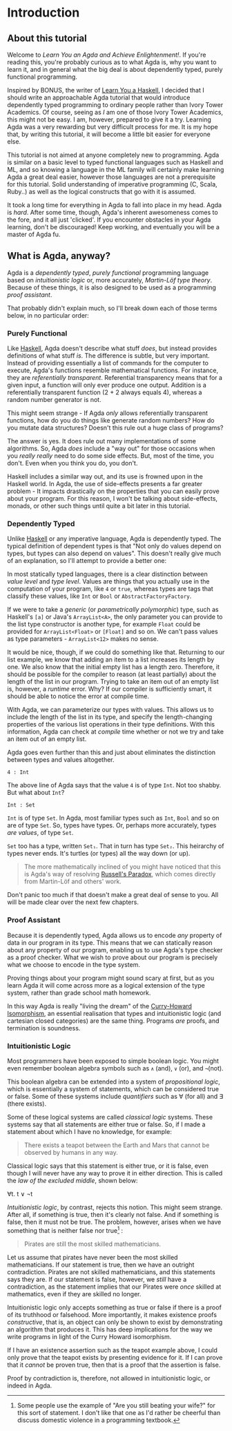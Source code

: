 Introduction
============

About this tutorial
-------------------

Welcome to *Learn You an Agda and Achieve Enlightenment!*. If you're reading this, 
you're probably curious as to what Agda is, why you want to learn it, and in general what 
the big deal is about dependently typed, purely functional programming.

Inspired by BONUS, the writer of [Learn You a Haskell](learnyouahaskell.com), I decided
that I should write an approachable Agda tutorial that would introduce dependently typed
programming to ordinary people rather than Ivory Tower Academics. Of course, seeing as
*I* am one of those Ivory Tower Academics, this might not be easy. I am, however, prepared
to give it a try. Learning Agda was a very rewarding but very difficult process for me. It
is my hope that, by writing this tutorial, it will become a little bit easier for everyone
else.

This tutorial is not aimed at anyone completely new to programming. Agda is similar on
a basic level to typed functional languages such as Haskell and ML, and so knowing a 
language in the ML family will certainly make learning Agda a great deal easier, however
those languages are not a prerequisite for this tutorial. Solid understanding of 
imperative programming (C, Scala, Ruby..) as well as the logical constructs that go with
it is assumed.

It took a long time for everything in Agda to fall into place in my head. Agda is *hard*.
After some time, though, Agda's inherent awesomeness comes to the fore, and it all just
'clicked'. If you encounter obstacles in your Agda learning, don't be discouraged! Keep
working, and eventually you will be a master of Agda fu.

What is Agda, anyway?
---------------------

Agda is a *dependently typed*, *purely functional* programming language based on *intuitionistic
logic* or, more accurately, *Martin-Löf type theory*. Because of these things, it is also
designed to be used as a programming *proof assistant*.

That probably didn't explain much, so I'll break down each of those terms below, in no
particular order:

### Purely Functional

Like [Haskell](), Agda doesn't describe what stuff *does*, but instead provides 
definitions of what stuff *is*. The difference is subtle, but very
important. Instead of providing essentially a list of commands for the computer to 
execute, Agda's functions resemble mathematical functions. For instance, they are 
*referentially transparent*. Referential transparency means that for a given input,
a function will only ever produce one output. Addition is a referentially transparent
function (2 + 2 always equals 4), whereas a random number generator is not.

This might seem strange - If Agda *only* allows referentially transparent functions, how
do you do things like generate random numbers? How do you mutate data structures? Doesn't
this rule out a huge class of programs?

The answer is yes. It does rule out many implementations of some algorithms. So, Agda 
*does* include a "way out" for those occasions when you *really really* need to do some
side effects. But, most of the time, you don't. Even when you think you do, you don't.

Haskell includes a similar way out, and its use is frowned upon in the Haskell world. In
Agda, the use of side-effects presents a far greater problem - It impacts
drastically on the properties that you can easily prove about your program. For this 
reason, I won't be talking about side-effects, monads, or other such things until quite
a bit later in this tutorial.

### Dependently Typed

Unlike [Haskell]() or any imperative language, Agda is dependently
typed. The typical definition of dependent types is that "Not only do values depend on
types, but types can also depend on values". This doesn't really give much of an 
explanation, so I'll attempt to provide a better one:

In most statically typed languages, there is a clear distinction between *value level*
and *type level*. Values are things that you actually use in the computation of your
program, like `4` or `true`, whereas types are tags that classify these values, like
`Int` or `Bool` or `AbstractFactoryFactory`. 

If we were to take a *generic* (or *parametrically polymorphic*) type, such as Haskell's
`[a]` or Java's `ArrayList<A>`, the only parameter you can provide to the list type
constructor is another type, for example `Float` could be provided 
for `ArrayList<Float>` or `[Float]` and so on. We can't pass values as type parameters -
`ArrayList<12>` makes no sense.

It would be nice, though, if we could do something like that. Returning to our list 
example, we know that adding an item to a list increases its length by one. We also know
that the initial empty list has a length zero. Therefore, it should be possible for the
compiler to reason (at least partially) about the length of the list in our program. 
Trying to take an item out of an empty list is, however, a *runtime* error. Why? If our
compiler is sufficiently smart, it should be able to notice the error at compile time.

With Agda, we can parameterize our types with values. This allows us to include the length 
of the list in its type, and specify the length-changing properties of the various list 
operations in their type definitions. With this information, Agda can check at *compile*
time whether or not we try and take an item out of an empty list.

Agda goes even further than this and just about eliminates the distinction between types
and values altogether.

~~~~{.haskell}
4 : Int
~~~~

The above line of Agda says that the value `4` is of type `Int`. Not too shabby. But what
about `Int`?

~~~~~{.haskell}
Int : Set
~~~~~~

`Int` is of type `Set`. In Agda, most familiar types such as `Int`, `Bool` and 
so on are of type `Set`. So, types have types. Or, perhaps more accurately, types *are 
values*, of type `Set`. 

`Set` too has a type, written `Set₁`. That in turn has type `Set₂`. This heirarchy of
types never ends. It's turtles (or types) all the way down (or up).

> The more mathematically inclined of you might have noticed that this
> is Agda's way of resolving [Russell's Paradox](), which comes directly from Martin-Löf
> and others' work. 

Don't panic too much if that doesn't make a great deal of sense to you. All will be 
made clear over the next few chapters.

### Proof Assistant

Because it is dependently typed, Agda allows us to encode *any*
property of data in our program in its type. This means that we can statically reason
about any property of our program, enabling us to use Agda's type checker as a proof
checker. What we wish to prove about our program is precisely what we choose to
encode in the type system.

Proving things about your program might sound scary at first, but as you learn Agda
it will come across more as a logical extension of the type system, rather than grade 
school math homework.

In this way Agda is really "living the dream" of the [Curry-Howard Isomorphism](), an
essential realisation that types and intuitionistic logic (and cartesian closed categories)
are the same thing. Programs *are* proofs, and termination is soundness.

### Intuitionistic Logic

Most programmers have been exposed to simple boolean logic. You
might even remember boolean algebra symbols such as `∧` (and), `∨` (or), and `¬`(not).

This boolean algebra can be extended into a system of *propositional logic*, which is 
essentially a system of statements, which can be considered true or false. Some of these
systems include *quantifiers* such as ∀ (for all) and ∃ (there exists). 

Some of these logical systems are called *classical logic* systems. These systems say 
that all statements are either true or false. So, if I made a statement about which
I have no knowledge, for example:

> There exists a teapot between the Earth and Mars that cannot be observed by humans in
> any way.

Classical logic says that this statement is either true, or it is false, even though I
will never have any way to prove it in either direction. This is called the *law of the
excluded middle*, shown below:

   ∀t. t ∨  ¬t

*Intuitionistic logic*, by contrast, rejects this notion. This might seem strange. After
all, if something is true, then it's clearly not false. And if something is false, then
it must not be true. The problem, however, arises when we have something that is neither
false nor true[^1] :

>   Pirates are still the most skilled mathematicians.

Let us assume that pirates have never been the most skilled mathematicians. If our 
statement is true, then we have an outright contradiction. Pirates are not skilled
mathematicians, and this statements says they are. If our statement is false, however,
we *still* have a contradiction, as the statement implies that our Pirates were *once*
skilled at mathematics, even if they are skilled no longer. 

Intuitionistic logic only accepts something as true or false if there is a proof of 
its truthhood or falsehood. More importantly, it makes existence proofs *constructive*,
that is, an object can only be shown to exist by demonstrating an algorithm that
produces it. This has deep implications for the way we write programs in light of
the Curry Howard isomorphism.

If I have an existence assertion such as the teapot example above, I could only prove
that the teapot exists by presenting evidence for it. If I can prove that it *cannot*
be proven true, then that is a proof that the assertion is false.    

Proof by contradiction is, therefore, not allowed in intuitionistic logic, or indeed
in Agda. 

[^1]: Some people use the example of "Are you still beating your wife?" for this 
sort of statement. I don't like that one as I'd rather be cheerful than discuss domestic 
violence in a programming textbook.
















